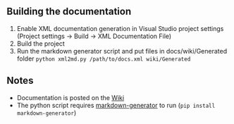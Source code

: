 ## Building the documentation

1. Enable XML documentation generation in Visual Studio project settings (Project settings -> Build -> XML Documentation File)
2. Build the project
3. Run the markdown generator script and put files in docs/wiki/Generated folder `python xml2md.py /path/to/docs.xml wiki/Generated`

## Notes   

* Documentation is posted on the [Wiki](https://github.com/immersivecognition/unity-experiment-framework/wiki)
* The python script requires [markdown-generator](https://github.com/cmccandless/markdown-generator) to run (`pip install markdown-generator`)

